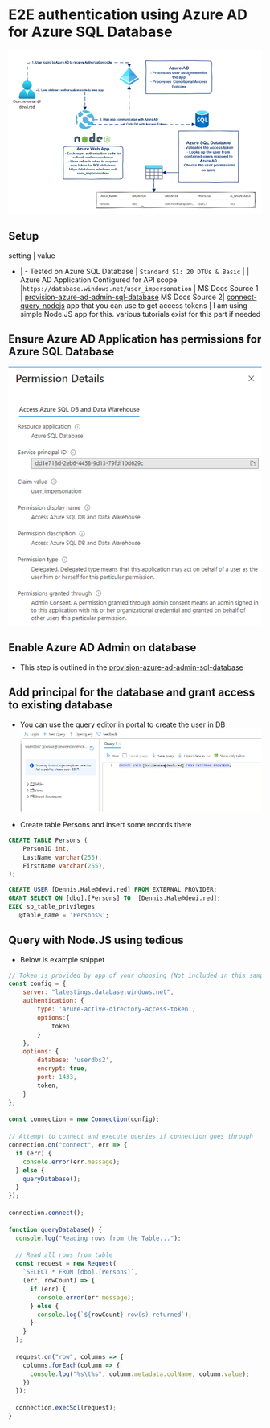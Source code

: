 # E2E authentication using Azure AD for Azure SQL Database 

![img](img/architecture.png)    



## Setup

setting | value
- | -
Tested on Azure SQL Database | `` Standard S1: 20 DTUs & Basic `` | 
| Azure AD Application Configured for API scope |``https://database.windows.net/user_impersonation`` 
| MS Docs Source 1 | [provision-azure-ad-admin-sql-database](https://docs.microsoft.com/en-us/azure/azure-sql/database/authentication-aad-configure?tabs=azure-powershell#provision-azure-ad-admin-sql-database) 
MS Docs Source 2| [connect-query-nodejs](https://docs.microsoft.com/en-us/azure/azure-sql/database/connect-query-nodejs?tabs=windows)
app that you can use to get access tokens | I am using simple Node.JS app for this. various tutorials exist for this part if needed


## Ensure Azure AD Application has permissions for Azure SQL Database
![img](img/app.png)

## Enable Azure AD Admin on database
- This step is outlined in the [provision-azure-ad-admin-sql-database](https://docs.microsoft.com/en-us/azure/azure-sql/database/authentication-aad-configure?tabs=azure-powershell#provision-azure-ad-admin-sql-database)

## Add principal for the database and grant access to existing database

- You can use the query editor in portal to create the user in DB
![img](img/query.png)

- Create table Persons and insert some records there
```sql
CREATE TABLE Persons (
    PersonID int,
    LastName varchar(255),
    FirstName varchar(255),
);
```

```sql
CREATE USER [Dennis.Hale@dewi.red] FROM EXTERNAL PROVIDER;
GRANT SELECT ON [dbo].[Persons] TO  [Dennis.Hale@dewi.red];
EXEC sp_table_privileges   
   @table_name = 'Persons%';  
```


## Query with Node.JS using tedious

- Below is example snippet
```javascript
// Token is provided by app of your choosing (Not included in this sample)
const config = {
    server: "latestings.database.windows.net",
    authentication: {
        type: 'azure-active-directory-access-token',
        options:{
            token
        }
    },
    options: {
        database: 'userdbs2',
        encrypt: true,
        port: 1433,
        token,
    }
};

const connection = new Connection(config);

// Attempt to connect and execute queries if connection goes through
connection.on("connect", err => {
  if (err) {
    console.error(err.message);
  } else {
    queryDatabase();
  }
});

connection.connect();

function queryDatabase() {
  console.log("Reading rows from the Table...");

  // Read all rows from table
  const request = new Request(
    `SELECT * FROM [dbo].[Persons]`,
    (err, rowCount) => {
      if (err) {
        console.error(err.message);
      } else {
        console.log(`${rowCount} row(s) returned`);
      }
    }
  );

  request.on("row", columns => {
    columns.forEach(column => {
      console.log("%s\t%s", column.metadata.colName, column.value);
    })
  });

  connection.execSql(request);
}

```




